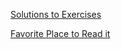 [Solutions to Exercises](http://community.schemewiki.org/?sicp-solutions)

[Favorite Place to Read it](http://www.xuanji.li/isicp/index.html)
